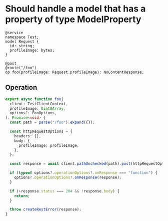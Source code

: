 # Should handle a model that has a property of type ModelProperty

```tsp
@service
namespace Test;
model Request {
  id: string;
  profileImage: bytes;
}

@post
@route("/foo")
op foo(profileImage: Request.profileImage): NoContentResponse;
```

## Operation

```ts src/api/testClientOperations.ts function foo
export async function foo(
  client: TestClientContext,
  profileImage: Uint8Array,
  options?: FooOptions,
): Promise<void> {
  const path = parse("/foo").expand({});

  const httpRequestOptions = {
    headers: {},
    body: {
      profileImage: profileImage,
    },
  };

  const response = await client.pathUnchecked(path).post(httpRequestOptions);

  if (typeof options?.operationOptions?.onResponse === "function") {
    options?.operationOptions?.onResponse(response);
  }

  if (+response.status === 204 && !response.body) {
    return;
  }

  throw createRestError(response);
}
```
